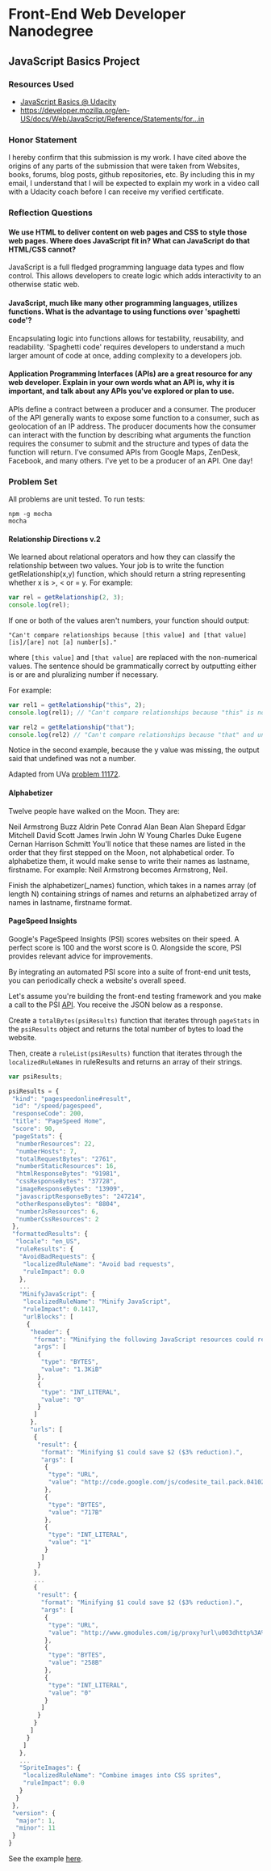 # Front-End Web Developer Nanodegree

## JavaScript Basics Project

### Resources Used
* [JavaScript Basics @ Udacity](https://www.udacity.com/course/ud804)
* https://developer.mozilla.org/en-US/docs/Web/JavaScript/Reference/Statements/for...in

### Honor Statement
I hereby confirm that this submission is my work. I have cited above the origins of any parts of the submission that were taken from Websites, books, forums, blog posts, github repositories, etc. By including this in my email, I understand that I will be expected to explain my work in a video call with a Udacity coach before I can receive my verified certificate.

### Reflection Questions
#### We use HTML to deliver content on web pages and CSS to style those web pages. Where does JavaScript fit in? What can JavaScript do that HTML/CSS cannot?
JavaScript is a full fledged programming language data types and flow control. This allows developers to create logic which adds interactivity to an otherwise static web.  
#### JavaScript, much like many other programming languages, utilizes functions. What is the advantage to using functions over 'spaghetti code'?
Encapsulating logic into functions allows for testability, reusability, and readability. 'Spaghetti code' requires developers to understand a much larger amount of code at once, adding complexity to a developers job.
#### Application Programming Interfaces (APIs) are a great resource for any web developer. Explain in your own words what an API is, why it is important, and talk about any APIs you've explored or plan to use.
APIs define a contract between a producer and a consumer. The producer of the API generally wants to expose some function to a consumer, such as geolocation of an IP address. 
The producer documents how the consumer can interact with the function by describing what arguments the function requires the consumer to submit and the structure and types of data the function will return.
I've consumed APIs from Google Maps, ZenDesk, Facebook, and many others. I've yet to be a producer of an API. One day!

### Problem Set
All problems are unit tested. To run tests:
```
npm -g mocha
mocha
```

#### Relationship Directions v.2
We learned about relational operators and how they can classify the relationship between two values. Your job is to write the function getRelationship(x,y) function, which should return a string representing whether x is >, < or = y. For example:
```javascript
var rel = getRelationship(2, 3);
console.log(rel);
```
If one or both of the values aren't numbers, your function should output:
```
"Can't compare relationships because [this value] and [that value] [is]/[are] not [a] number[s]."
```
where `[this value]` and `[that value]` are replaced with the non-numerical values. The sentence should be grammatically correct by outputting either is or are and pluralizing number if necessary.

For example:
```javascript
var rel1 = getRelationship("this", 2);
console.log(rel1); // "Can't compare relationships because "this" is not a number."

var rel2 = getRelationship("that");
console.log(rel2) // "Can't compare relationships because "that" and undefined are not numbers."
```
Notice in the second example, because the y value was missing, the output said that undefined was not a number.

Adapted from UVa [problem 11172](http://uva.onlinejudge.org/external/111/11172.html).

#### Alphabetizer
Twelve people have walked on the Moon. They are:

Neil Armstrong
Buzz Aldrin
Pete Conrad
Alan Bean
Alan Shepard
Edgar Mitchell
David Scott
James Irwin
John W Young
Charles Duke
Eugene Cernan
Harrison Schmitt
You'll notice that these names are listed in the order that they first stepped on the Moon, not alphabetical order. To alphabetize them, it would make sense to write their names as lastname, firstname. For example: Neil Armstrong becomes Armstrong, Neil.

Finish the alphabetizer(_names) function, which takes in a names array (of length N) containing strings of names and returns an alphabetized array of names in lastname, firstname format.

#### PageSpeed Insights
Google's PageSpeed Insights (PSI) scores websites on their speed. A perfect score is 100 and the worst score is 0. Alongside the score, PSI provides relevant advice for improvements.

By integrating an automated PSI score into a suite of front-end unit tests, you can periodically check a website's overall speed.

Let's assume you're building the front-end testing framework and you make a call to the PSI [API](https://developers.google.com/speed/docs/insights/v1/getting_started). You receive the JSON below as a response.

Create a `totalBytes(psiResults)` function that iterates through `pageStats` in the `psiResults` object and returns the total number of bytes to load the website.

Then, create a `ruleList(psiResults)` function that iterates through the `localizedRuleNames` in ruleResults and returns an array of their strings.

```javascript
var psiResults;

psiResults = {
 "kind": "pagespeedonline#result",
 "id": "/speed/pagespeed",
 "responseCode": 200,
 "title": "PageSpeed Home",
 "score": 90,
 "pageStats": {
  "numberResources": 22,
  "numberHosts": 7,
  "totalRequestBytes": "2761",
  "numberStaticResources": 16,
  "htmlResponseBytes": "91981",
  "cssResponseBytes": "37728",
  "imageResponseBytes": "13909",
  "javascriptResponseBytes": "247214",
  "otherResponseBytes": "8804",
  "numberJsResources": 6,
  "numberCssResources": 2
 },
 "formattedResults": {
  "locale": "en_US",
  "ruleResults": {
   "AvoidBadRequests": {
    "localizedRuleName": "Avoid bad requests",
    "ruleImpact": 0.0
   },
   ...
   "MinifyJavaScript": {
    "localizedRuleName": "Minify JavaScript",
    "ruleImpact": 0.1417,
    "urlBlocks": [
     {
      "header": {
       "format": "Minifying the following JavaScript resources could reduce their size by $1 ($2% reduction).",
       "args": [
        {
         "type": "BYTES",
         "value": "1.3KiB"
        },
        {
         "type": "INT_LITERAL",
         "value": "0"
        }
       ]
      },
      "urls": [
       {
        "result": {
         "format": "Minifying $1 could save $2 ($3% reduction).",
         "args": [
          {
           "type": "URL",
           "value": "http://code.google.com/js/codesite_tail.pack.04102009.js"
          },
          {
           "type": "BYTES",
           "value": "717B"
          },
          {
           "type": "INT_LITERAL",
           "value": "1"
          }
         ]
        }
       },
       ...
       {
        "result": {
         "format": "Minifying $1 could save $2 ($3% reduction).",
         "args": [
          {
           "type": "URL",
           "value": "http://www.gmodules.com/ig/proxy?url\u003dhttp%3A%2F%2Fjqueryjs.googlecode.com%2Ffiles%2Fjquery-1.2.6.min.js"
          },
          {
           "type": "BYTES",
           "value": "258B"
          },
          {
           "type": "INT_LITERAL",
           "value": "0"
          }
         ]
        }
       }
      ]
     }
    ]
   },
   ...
   "SpriteImages": {
    "localizedRuleName": "Combine images into CSS sprites",
    "ruleImpact": 0.0
   }
  }
 },
 "version": {
  "major": 1,
  "minor": 11
 }
}
```

See the example [here](https://developers.google.com/speed/docs/insights/v1/getting_started).
